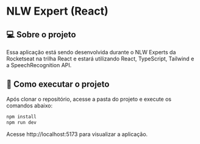 # NLW Expert (React)


## 💻 Sobre o projeto

Essa aplicação está sendo desenvolvida durante o NLW Experts da Rocketseat na trilha React e estará utilizando React, TypeScript, Tailwind e a SpeechRecognition API.

## 🚀 Como executar o projeto

Após clonar o repositório, acesse a pasta do projeto e execute os comandos abaixo:

```sh
npm install
npm run dev
```

Acesse http://localhost:5173 para visualizar a aplicação.